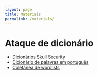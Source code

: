 ```yaml
---
layout: page
title: Materiais
permalink: /materials/
---
```


# Ataque de dicionário

- [Dicionários Skull Security](https://www.skullsecurity.org/wiki//Passwords)
- [Dicionário de palavras em português](https://github.com/BRDumps/wordlists)
- [Coletânea de wordlists](https://github.com/danieldonda/wordlist)